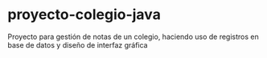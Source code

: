 # proyecto-colegio-java
Proyecto para gestión de notas de un colegio, haciendo uso de registros en base de datos y diseño de interfaz gráfica
